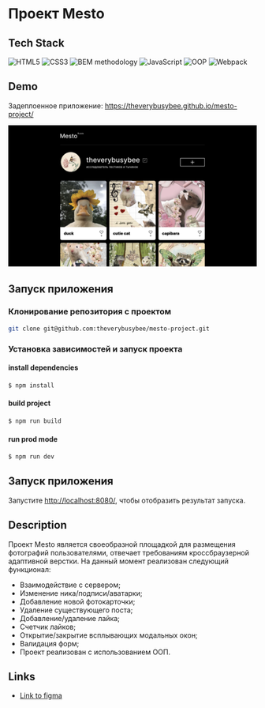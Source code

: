 # Проект Mesto

## Tech Stack
![HTML5](https://img.shields.io/badge/-HTML5-black?style=flat-square&logo=html5&logoColor=white)
![CSS3](https://img.shields.io/badge/-CSS3-black?style=flat-square&logo=css3)
![BEM methodology](https://img.shields.io/badge/BEM_methodology-black)
![JavaScript](https://img.shields.io/badge/-JavaScript-black?style=flat-square&logo=javascript)
![OOP](https://img.shields.io/badge/OOP-black)
![Webpack](https://img.shields.io/badge/Webpack-blue)

## Demo

Задеплоенное приложение: https://theverybusybee.github.io/mesto-project/

![Alt text](./src/images/demo.png "demo")

## Запуск приложения

### Клонирование репозитория с проектом

```bash
git clone git@github.com:theverybusybee/mesto-project.git
```

### Установка зависимостей и запуск проекта

#### install dependencies
```bash
$ npm install
```

#### build project
```bash
$ npm run build
```

#### run prod mode
```bash
$ npm run dev
```

## Запуск приложения

Запустите [http://localhost:8080/](http://localhost:8080/), чтобы отобразить результат запуска.

## Description

Проект Mesto является своеобразной площадкой для размещения фотографий пользователями, отвечает требованиям кроссбраузерной адаптивной верстки. На данный момент реализован следующий функционал:

- Взаимодействие с сервером;
- Изменение ника/подписи/аватарки;
- Добавление новой фотокарточки;
- Удаление существующего поста;
- Добавление/удаление лайка;
- Счетчик лайков;
- Открытие/закрытие всплывающих модальных окон;
- Валидация форм;
- Проект реализован с использованием ООП.

## Links

* [Link to figma](https://www.figma.com/file/0h08hJ45behZsOPNH0V7g4/JavaScript.-Sprint-4-(Copy)?type=design&node-id=28212%3A155&mode=design&t=YonibnH0JshoqmoN-1)
